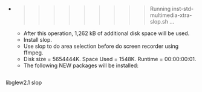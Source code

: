 * >>>>>>>>> Running inst-std-multimedia-xtra-slop.sh ...
  * After this operation, 1,262 kB of additional disk space will be used.
  * Install slop.
  * Use slop to do area selection before do screen recorder using ffmpeg.
  * Disk size = 5654444K. Space Used = 1548K. Runtime = 00:00:00:01.
  * The following NEW packages will be installed:
  ```bash
libglew2.1 slop
  ```

